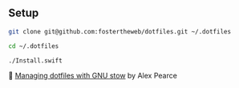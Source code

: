 ## Setup

```bash
git clone git@github.com:fostertheweb/dotfiles.git ~/.dotfiles
```

```bash
cd ~/.dotfiles
```

```bash
./Install.swift
```

🧐
[Managing dotfiles with GNU stow](https://alexpearce.me/2016/02/managing-dotfiles-with-stow/) by Alex Pearce
